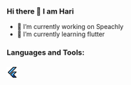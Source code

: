 ### Hi there 👋 I am Hari

- 🔭 I’m currently working on Speachly
- 🌱 I’m currently learning flutter


<h3 align="left">Languages and Tools:</h3>


  ### <img alt="go icon" src="https://github.com/pynvimdev/pynvimdev/blob/main/flutter.svg" width=24 />

